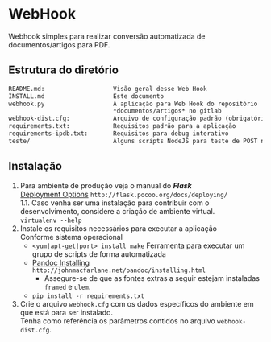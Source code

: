 WebHook
=======

Webhook simples para realizar conversão automatizada de documentos/artigos para PDF.

Estrutura do diretório
----------------------

```texinfo
README.md:                   Visão geral desse Web Hook
INSTALL.md                   Este documento
webhook.py                   A aplicação para Web Hook do repositório
                             *documentos/artigos* no gitlab
webhook-dist.cfg:            Arquivo de configuração padrão (obrigatório)
requirements.txt:            Requisitos padrão para a aplicação
requirements-ipdb.txt:       Requisitos para debug interativo
teste/                       Alguns scripts NodeJS para teste de POST neste hook

```

Instalação
----------

1. Para ambiente de produção veja o manual do ***Flask***  
   [Deployment Options](<http://flask.pocoo.org/docs/deploying/>) ```http://flask.pocoo.org/docs/deploying/```  
   1.1. Caso venha ser uma instalação para contribuir com o desenvolvimento, considere a criação de ambiente virtual.  
      ```virtualenv --help```
1. Instale os requisitos necessários para executar a aplicação  
   Conforme sistema operacional  
   - ```<yum|apt-get|port> install make```  Ferramenta para executar um grupo de scripts de forma automatizada
   - [Pandoc Installing](<http://johnmacfarlane.net/pandoc/installing.html>) ```http://johnmacfarlane.net/pandoc/installing.html```
     - Assegure-se de que as fontes extras a seguir estejam instaladas  
       ```framed``` e ```ulem```.
   - ```pip install -r requirements.txt```  
1. Crie o arquivo ```webhook.cfg``` com os dados específicos do ambiente em que está para ser instalado.  
   Tenha como referência os parâmetros contidos no arquivo ```webhook-dist.cfg```.
